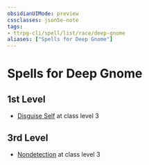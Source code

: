 ```yaml
---
obsidianUIMode: preview
cssclasses: json5e-note
tags:
- ttrpg-cli/spell/list/race/deep-gnome
aliases: ["Spells for Deep Gnome"]
---
```

# Spells for Deep Gnome

## 1st Level

- [Disguise Self](3-Mechanics/CLI/spells/disguise-self.md "PHB") at class level 3

## 3rd Level

- [Nondetection](3-Mechanics/CLI/spells/nondetection.md "PHB") at class level 3
